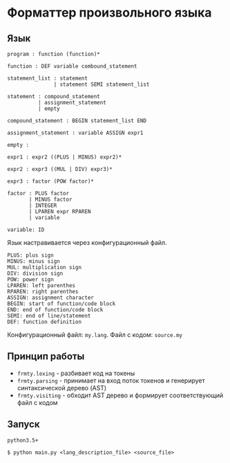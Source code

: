 # Форматтер произвольного языка


## Язык

```
program : function (function)*

function : DEF variable combound_statement

statement_list : statement
               | statement SEMI statement_list

statement : compound_statement
          | assignment_statement
          | empty

compound_statement : BEGIN statement_list END

assignment_statement : variable ASSIGN expr1

empty :

expr1 : expr2 ((PLUS | MINUS) expr2)*

expr2 : expr3 ((MUL | DIV) expr3)*

expr3 : factor (POW factor)*

factor : PLUS factor
       | MINUS factor
       | INTEGER
       | LPAREN expr RPAREN
       | variable

variable: ID
```

Язык настравивается через конфигурационный файл.

```
PLUS: plus sign
MINUS: minus sign
MUL: multiplication sign
DIV: division sign
POW: power sign
LPAREN: left parenthes
RPAREN: right parenthes
ASSIGN: assignment character
BEGIN: start of function/code block
END: end of function/code block
SEMI: end of line/statement
DEF: function definition
```

Конфигурационный файл: `my.lang`. Файл с кодом: `source.my`

## Принцип работы

+ `frmty.lexing` - разбивает код на токены
+ `frmty.parsing` - принимает на вход поток токенов и генерирует синтаксической дерево (AST)
+ `frmty.visiting` - обходит AST дерево и формирует соответствующий файл с кодом

## Запуск

`python3.5+`

```
$ python main.py <lang_description_file> <source_file>
```